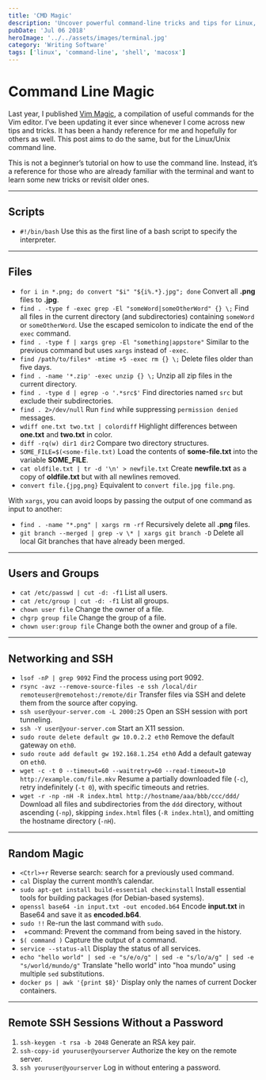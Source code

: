 ```yaml
---
title: 'CMD Magic'
description: 'Uncover powerful command-line tricks and tips for Linux, macOS, and shell scripting.'
pubDate: 'Jul 06 2018'
heroImage: '../../assets/images/terminal.jpg'
category: 'Writing Software'
tags: ['linux', 'command-line', 'shell', 'macosx']
---
```


# Command Line Magic

Last year, I published [Vim Magic](/post/2017-05-28-vim-magic/), a compilation of useful commands for the Vim editor. I’ve been updating it ever since whenever I come across new tips and tricks. It has been a handy reference for me and hopefully for others as well. This post aims to do the same, but for the Linux/Unix command line.

This is not a beginner’s tutorial on how to use the command line. Instead, it’s a reference for those who are already familiar with the terminal and want to learn some new tricks or revisit older ones.

---

## Scripts

- `#!/bin/bash` Use this as the first line of a bash script to specify the interpreter.

---

## Files

- `for i in *.png; do convert "$i" "${i%.*}.jpg"; done` Convert all **.png** files to **.jpg**.
- `find . -type f -exec grep -El "someWord|someOtherWord" {} \;` Find all files in the current directory (and subdirectories) containing `someWord` or `someOtherWord`. Use the escaped semicolon to indicate the end of the `exec` command.
- `find . -type f | xargs grep -El "something|appstore"` Similar to the previous command but uses `xargs` instead of `-exec`.
- `find /path/to/files* -mtime +5 -exec rm {} \;` Delete files older than five days.
- `find . -name '*.zip' -exec unzip {} \;` Unzip all zip files in the current directory.
- `find . -type d | egrep -o '.*src$'` Find directories named `src` but exclude their subdirectories.
- `find . 2>/dev/null` Run `find` while suppressing `permission denied` messages.
- `wdiff one.txt two.txt | colordiff` Highlight differences between **one.txt** and **two.txt** in color.
- `diff -rq(w) dir1 dir2` Compare two directory structures.
- `SOME_FILE=$(<some-file.txt)` Load the contents of **some-file.txt** into the variable **SOME_FILE**.
- `cat oldfile.txt | tr -d '\n' > newfile.txt` Create **newfile.txt** as a copy of **oldfile.txt** but with all newlines removed.
- `convert file.{jpg,png}` Equivalent to `convert file.jpg file.png`.

With `xargs`, you can avoid loops by passing the output of one command as input to another:

- `find . -name "*.png" | xargs rm -rf` Recursively delete all **.png** files.
- `git branch --merged | grep -v \* | xargs git branch -D` Delete all local Git branches that have already been merged.

---

## Users and Groups

- `cat /etc/passwd | cut -d: -f1` List all users.
- `cat /etc/group | cut -d: -f1` List all groups.
- `chown user file` Change the owner of a file.
- `chgrp group file` Change the group of a file.
- `chown user:group file` Change both the owner and group of a file.

---

## Networking and SSH

- `lsof -nP | grep 9092` Find the process using port 9092.
- `rsync -avz --remove-source-files -e ssh /local/dir remoteuser@remotehost:/remote/dir` Transfer files via SSH and delete them from the source after copying.
- `ssh user@your-server.com -L 2000:25` Open an SSH session with port tunneling.
- `ssh -Y user@your-server.com` Start an X11 session.
- `sudo route delete default gw 10.0.2.2 eth0` Remove the default gateway on `eth0`.
- `sudo route add default gw 192.168.1.254 eth0` Add a default gateway on `eth0`.
- `wget -c -t 0 --timeout=60 --waitretry=60 --read-timeout=10 http://example.com/file.mkv` Resume a partially downloaded file (`-c`), retry indefinitely (`-t 0`), with specific timeouts and retries.
- `wget -r -np -nH -R index.html http://hostname/aaa/bbb/ccc/ddd/` Download all files and subdirectories from the `ddd` directory, without ascending (`-np`), skipping `index.html` files (`-R index.html`), and omitting the hostname directory (`-nH`).

---

## Random Magic

- `<Ctrl>+r` Reverse search: search for a previously used command.
- `cal` Display the current month’s calendar.
- `sudo apt-get install build-essential checkinstall` Install essential tools for building packages (for Debian-based systems).
- `openssl base64 -in input.txt -out encoded.b64` Encode **input.txt** in Base64 and save it as **encoded.b64**.
- `sudo !!` Re-run the last command with `sudo`.
- ` `+command: Prevent the command from being saved in the history.
- `$( command )` Capture the output of a command.
- `service --status-all` Display the status of all services.
- `echo "hello world" | sed -e "s/e/o/g" | sed -e "s/lo/a/g" | sed -e "s/world/mundo/g"` Translate "hello world" into "hoa mundo" using multiple `sed` substitutions.
- `docker ps | awk '{print $8}'` Display only the names of current Docker containers.

---

## Remote SSH Sessions Without a Password

1. `ssh-keygen -t rsa -b 2048` Generate an RSA key pair.
2. `ssh-copy-id youruser@yourserver` Authorize the key on the remote server.
3. `ssh youruser@yourserver` Log in without entering a password.
